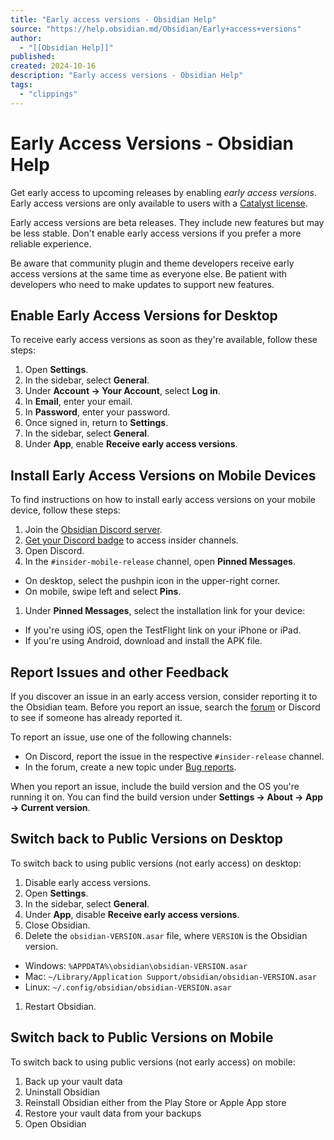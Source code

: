```yaml
---
title: "Early access versions - Obsidian Help"
source: "https://help.obsidian.md/Obsidian/Early+access+versions"
author:
  - "[[Obsidian Help]]"
published:
created: 2024-10-16
description: "Early access versions - Obsidian Help"
tags:
  - "clippings"
---
```


# Early Access Versions - Obsidian Help

Get early access to upcoming releases by enabling _early access versions_. Early access versions are only available to users with a [Catalyst license](https://help.obsidian.md/Licenses+and+payment/Catalyst+license).

Early access versions are beta releases. They include new features but may be less stable. Don't enable early access versions if you prefer a more reliable experience.

Be aware that community plugin and theme developers receive early access versions at the same time as everyone else. Be patient with developers who need to make updates to support new features.

## Enable Early Access Versions for Desktop

To receive early access versions as soon as they're available, follow these steps:

1. Open __Settings__.
2. In the sidebar, select __General__.
3. Under __Account → Your Account__, select __Log in__.
4. In __Email__, enter your email.
5. In __Password__, enter your password.
6. Once signed in, return to __Settings__.
7. In the sidebar, select __General__.
8. Under __App__, enable __Receive early access versions__.

## Install Early Access Versions on Mobile Devices

To find instructions on how to install early access versions on your mobile device, follow these steps:

1. Join the [Obsidian Discord server](https://discord.gg/veuWUTm).
2. [Get your Discord badge](https://help.obsidian.md/Licenses+and+payment/Catalyst+license#Get%20your%20Discord%20badge) to access insider channels.
3. Open Discord.
4. In the `#insider-mobile-release` channel, open __Pinned Messages__.

- On desktop, select the pushpin icon in the upper-right corner.
- On mobile, swipe left and select __Pins__.

1. Under __Pinned Messages__, select the installation link for your device:

- If you're using iOS, open the TestFlight link on your iPhone or iPad.
- If you're using Android, download and install the APK file.

## Report Issues and other Feedback

If you discover an issue in an early access version, consider reporting it to the Obsidian team. Before you report an issue, search the [forum](https://forum.obsidian.md/) or Discord to see if someone has already reported it.

To report an issue, use one of the following channels:

- On Discord, report the issue in the respective `#insider-release` channel.
- In the forum, create a new topic under [Bug reports](https://forum.obsidian.md/c/bug-reports/7).

When you report an issue, include the build version and the OS you're running it on. You can find the build version under __Settings → About → App → Current version__.

## Switch back to Public Versions on Desktop

To switch back to using public versions (not early access) on desktop:

1. Disable early access versions.
2. Open __Settings__.
3. In the sidebar, select __General__.
4. Under __App__, disable __Receive early access versions__.
5. Close Obsidian.
6. Delete the `obsidian-VERSION.asar` file, where `VERSION` is the Obsidian version.

- Windows: `%APPDATA%\obsidian\obsidian-VERSION.asar`
- Mac: `~/Library/Application Support/obsidian/obsidian-VERSION.asar`
- Linux: `~/.config/obsidian/obsidian-VERSION.asar`

1. Restart Obsidian.

## Switch back to Public Versions on Mobile

To switch back to using public versions (not early access) on mobile:

1. Back up your vault data
2. Uninstall Obsidian
3. Reinstall Obsidian either from the Play Store or Apple App store
4. Restore your vault data from your backups
5. Open Obsidian
